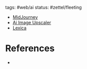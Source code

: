 tags: #web/ai
status: #zettel/fleeting

- [MidJourney](https://midjourney.com/home/?callbackUrl=%2Fapp%2F)
- [Ai Image Upscaler](https://imgupscaler.com)
- [Lexica](https://lexica.art)

# References
- 
